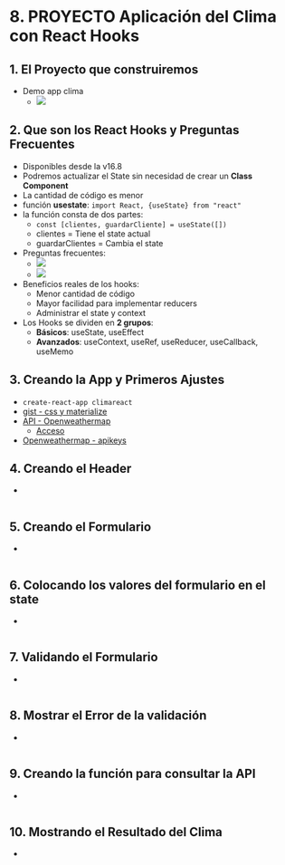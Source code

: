 # 8. PROYECTO Aplicación del Clima con React Hooks

## 1. El Proyecto que construiremos
- Demo app clima
  - ![](https://trello-attachments.s3.amazonaws.com/5d7fef6652faf333827e91c3/1153x570/a5a02b979f75836a5556791f563e7d12/image.png)

## 2. Que son los React Hooks y Preguntas Frecuentes
- Disponibles desde la v16.8
- Podremos actualizar el State sin necesidad de crear un **Class Component**
- La cantidad de código es menor
- función **usestate**: `import React, {useState} from "react"`
- la función consta de dos partes:
  - `const [clientes, guardarCliente] = useState([])`
  - clientes = Tiene el state actual
  - guardarClientes = Cambia el state
- Preguntas frecuentes:
  - ![](https://trello-attachments.s3.amazonaws.com/5d7fef6652faf333827e91c3/1169x659/1a3aabd5eb177e58d88fae080cbdd8c9/image.png)
  - ![](https://trello-attachments.s3.amazonaws.com/5d7fef6652faf333827e91c3/1146x664/6fe631540ef0bc198d8a7dc5bc57a06b/image.png)
- Beneficios reales de los hooks:
  - Menor cantidad de código
  - Mayor facilidad para implementar reducers
  - Administrar el state y context
- Los Hooks se dividen en **2 grupos**:
  - **Básicos**: useState, useEffect
  - **Avanzados**: useContext, useRef, useReducer, useCallback, useMemo

## 3. Creando la App y Primeros Ajustes
- `create-react-app climareact`
- [gist - css y materialize](https://gist.github.com/juanpablogdl/9ad7b55fb821df1dd32209cacc9c90a7)
- [API - Openweathermap](https://openweathermap.org/)
  - [Acceso](https://trello.com/c/q12tzhCa/123-openweathermaporg)
- [Openweathermap - apikeys](https://home.openweathermap.org/api_keys)
## 4. Creando el Header
- 
```js
```
## 5. Creando el Formulario
- 
```js
```
## 6. Colocando los valores del formulario en el state
- 
```js
```
## 7. Validando el Formulario
- 
```js
```
## 8. Mostrar el Error de la validación
- 
```js
```
## 9. Creando la función para consultar la API
- 
```js
```
## 10. Mostrando el Resultado del Clima
- 
```js
```
